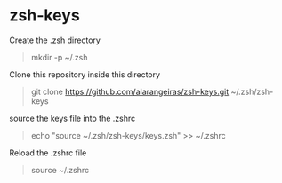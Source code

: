 # zsh-keys

Create the .zsh directory
> mkdir -p ~/.zsh

Clone this repository inside this directory
> git clone https://github.com/alarangeiras/zsh-keys.git ~/.zsh/zsh-keys

source the keys file into the .zshrc
> echo "source ~/.zsh/zsh-keys/keys.zsh" >> ~/.zshrc

Reload the .zshrc file
> source ~/.zshrc
